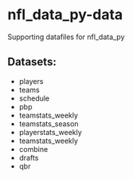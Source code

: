 # nfl_data_py-data
Supporting datafiles for nfl_data_py

## Datasets:

* players
* teams
* schedule
* pbp
* teamstats_weekly
* teamstats_season
* playerstats_weekly
* teamstats_weekly
* combine
* drafts
* qbr


